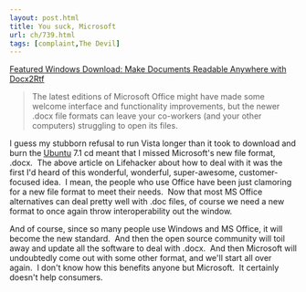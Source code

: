 ```yaml
---
layout: post.html
title: You suck, Microsoft
url: ch/739.html
tags: [complaint,The Devil]
---
```

[Featured Windows Download: Make Documents Readable Anywhere with Docx2Rtf](http://lifehacker.com/347432/make-documents-readable-anywhere-with-docx2rtf)

> The latest editions of Microsoft Office might have made some welcome interface and functionality improvements, but the newer .docx file formats can leave your co-workers (and your other computers) struggling to open its files.

I guess my stubborn refusal to run Vista longer than it took to download and burn the [Ubuntu](http://www.ubuntu.com) 7.1 cd meant that I missed Microsoft's new file format, .docx.  The above article on Lifehacker about how to deal with it was the first I'd heard of this wonderful, wonderful, super-awesome, customer-focused idea.  I mean, the people who use Office have been just clamoring for a new file format to meet their needs.  Now that most MS Office alternatives can deal pretty well with .doc files, of course we need a new format to once again throw interoperability out the window.

And of course, since so many people use Windows and MS Office, it will become the new standard.  And then the open source community will toil away and update all the software to deal with .docx.  And then Microsoft will undoubtedly come out with some other format, and we'll start all over again.  I don't know how this benefits anyone but Microsoft.  It certainly doesn't help consumers.
